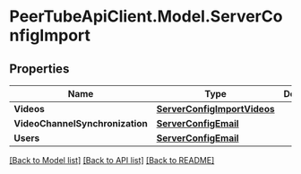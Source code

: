 # PeerTubeApiClient.Model.ServerConfigImport

## Properties

Name | Type | Description | Notes
------------ | ------------- | ------------- | -------------
**Videos** | [**ServerConfigImportVideos**](ServerConfigImportVideos.md) |  | [optional] 
**VideoChannelSynchronization** | [**ServerConfigEmail**](ServerConfigEmail.md) |  | [optional] 
**Users** | [**ServerConfigEmail**](ServerConfigEmail.md) |  | [optional] 

[[Back to Model list]](../README.md#documentation-for-models) [[Back to API list]](../README.md#documentation-for-api-endpoints) [[Back to README]](../README.md)

